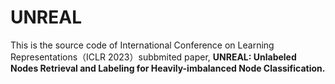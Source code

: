 # UNREAL
This is the source code of International Conference on Learning Representations（ICLR 2023）subbmited paper, **UNREAL: Unlabeled Nodes Retrieval and Labeling for Heavily-imbalanced Node Classification.**
